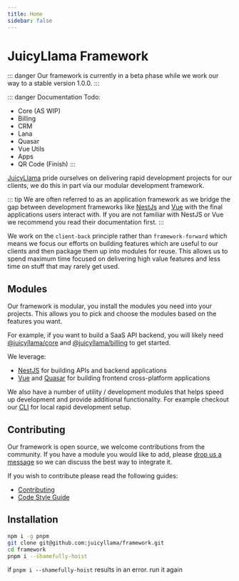```yaml
---
title: Home
sidebar: false
---
```


# JuicyLlama Framework

::: danger
Our framework is currently in a beta phase while we work our way to a stable version 1.0.0.
:::

::: danger
Documentation Todo:
- Core (AS WIP)
- Billing
- CRM
- Lana
- Quasar
- Vue Utils
- Apps
- QR Code (Finish)
:::

[JuicyLlama](https://juicyllama.com) pride ourselves on delivering rapid development projects for our clients, we do this in part via our modular development framework.

::: tip
We are often referred to as an application framework as we bridge the gap between development frameworks like [NestJs](https://nestjs.com/) and [Vue](https://vuejs.org) with the final applications users interact with. If you are not familiar with NestJS or Vue we recommend you read their documentation first.
:::

We work on the `client-back` principle rather than `framework-forward` which means we focus our efforts on building features which are useful to our clients and then package them up into modules for reuse. This allows us to spend maximum time focused on delivering high value features and less time on stuff that may rarely get used.

## Modules

Our framework is modular, you install the modules you need into your projects. This allows you to pick and choose the modules based on the features you want.

For example, if you want to build a SaaS API backend, you will likely need [@juicyllama/core](/backend/core) and [@juicyllama/billing](/backend/billing) to get started.

We leverage:

* [NestJS](https://nestjs.com/) for building APIs and backend applications
* [Vue](https://vuejs.org) and [Quasar](https://quasar.dev/) for building frontend cross-platform applications

We also have a number of utility / development modules that helps speed up development and provide additional functionality. For example checkout our [CLI](/cli) for local rapid development setup.

## Contributing

Our framework is open source, we welcome contributions from the community. If you have a module you would like to add, please [drop us a message](/support) so we can discuss the best way to integrate it.

If you wish to contribute please read the following guides:

* [Contributing](/developers/contributing)
* [Code Style Guide](/developers/code-style-guide)


## Installation

```bash
npm i -g pnpm
git clone git@github.com:juicyllama/framework.git
cd framework
pnpm i --shamefully-hoist
```

if `pnpm i --shamefully-hoist` results in an error. run it again
